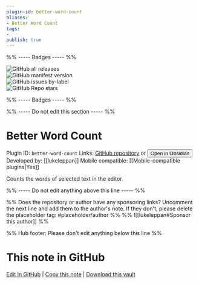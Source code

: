 ```yaml
---
plugin-id: better-word-count
aliases:
- Better Word Count
tags: 
- 
publish: true
---
```


%% ----- Badges ----- %%

![GitHub all releases](https://img.shields.io/github/downloads/lukeleppan/better-word-count/total?color=573E7A&logo=github&style=for-the-badge)   
![GitHub manifest version](https://img.shields.io/github/manifest-json/v/lukeleppan/better-word-count?color=573E7A&logo=github&style=for-the-badge)   
![GitHub issues by-label](https://img.shields.io/github/issues/lukeleppan/better-word-count/help%20wanted?color=573E7A&logo=github&style=for-the-badge)   
![GitHub Repo stars](https://img.shields.io/github/stars/lukeleppan/better-word-count?color=573E7A&logo=github&style=for-the-badge)

%% ----- Badges ----- %%

%% ----- Do not edit this section ----- %%

# Better Word Count

Plugin ID: `better-word-count`
Links: [GitHub repository](https://github.com/lukeleppan/better-word-count) or [<button id=HH>Open in Obsidian</button>](obsidian://goto-plugin?id=better-word-count)
Developed by: [[lukeleppan]]
Mobile compatible: [[Mobile-compatible plugins|Yes]]

Counts the words of selected text in the editor.

%% ----- Do not edit anything above this line ----- %% 

%% Does the repository or author have any sponsoring links? Uncomment the next line and add them to the author's note. If they don't, please delete the placeholder tag: #placeholder/author %%
%% ![[lukeleppan#Sponsor this author]] %%

%% Hub footer: Please don't edit anything below this line %%

# This note in GitHub

<span class="git-footer">[Edit In GitHub](https://github.dev/obsidian-community/obsidian-hub/blob/main/02%20-%20Community%20Expansions/02.05%20All%20Community%20Expansions/Plugins/better-word-count.md "git-hub-edit-note") | [Copy this note](https://raw.githubusercontent.com/obsidian-community/obsidian-hub/main/02%20-%20Community%20Expansions/02.05%20All%20Community%20Expansions/Plugins/better-word-count.md "git-hub-copy-note") | [Download this vault](https://github.com/obsidian-community/obsidian-hub/archive/refs/heads/main.zip "git-hub-download-vault") </span>
